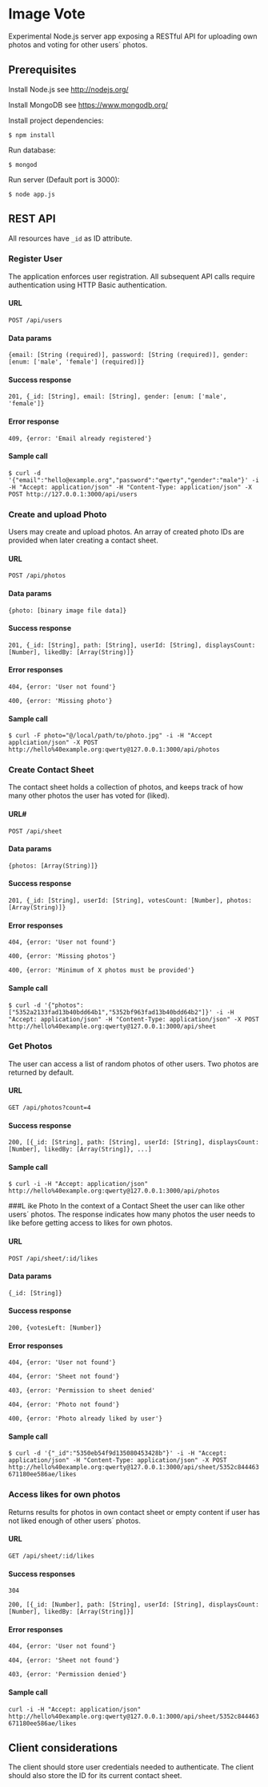 # Image Vote
Experimental Node.js server app exposing a RESTful API for uploading own photos and voting for other users´ photos.

## Prerequisites
Install Node.js
  see http://nodejs.org/

Install MongoDB
  see https://www.mongodb.org/

Install project dependencies:

`$ npm install`

Run database:

`$ mongod`

Run server (Default port is 3000):

`$ node app.js`

## REST API
All resources have `_id` as ID attribute.

### Register User
The application enforces user registration. All subsequent API calls require authentication using HTTP Basic authentication.

#### URL
`POST /api/users`

#### Data params
`{email: [String (required)], password: [String (required)], gender: [enum: ['male', 'female'] (required)]}`

#### Success response
`201, {_id: [String], email: [String], gender: [enum: ['male', 'female']}`

#### Error response
`409, {error: 'Email already registered'}`

#### Sample call
`$ curl -d '{"email":"hello@example.org","password":"qwerty","gender":"male"}' -i -H "Accept: application/json" -H "Content-Type: application/json" -X POST http://127.0.0.1:3000/api/users`

### Create and upload Photo
Users may create and upload photos. An array of created photo IDs are provided when later creating a contact sheet.

#### URL
`POST /api/photos`

#### Data params
`{photo: [binary image file data]}`

#### Success response
`201, {_id: [String], path: [String], userId: [String], displaysCount: [Number], likedBy: [Array(String)]}`

#### Error responses
`404, {error: 'User not found'}`

`400, {error: 'Missing photo'}`

#### Sample call
`$ curl -F photo="@/local/path/to/photo.jpg" -i -H "Accept applciation/json" -X POST http://hello%40example.org:qwerty@127.0.0.1:3000/api/photos`

### Create Contact Sheet
The contact sheet holds a collection of photos, and keeps track of how many other photos the user has voted for (liked).

#### URL#
`POST /api/sheet`

#### Data params
`{photos: [Array(String)]}`

#### Success response
`201, {_id: [String], userId: [String], votesCount: [Number], photos: [Array(String)]}`

#### Error responses
`404, {error: 'User not found'}`

`400, {error: 'Missing photos'}`

`400, {error: 'Minimum of X photos must be provided'}`

#### Sample call
`$ curl -d '{"photos":["5352a2133fad13b40bdd64b1","5352bf963fad13b40bdd64b2"]}' -i -H "Accept: application/json" -H "Content-Type: application/json" -X POST http://hello%40example.org:qwerty@127.0.0.1:3000/api/sheet`

### Get Photos
The user can access a list of random photos of other users. Two photos are returned by default.

#### URL
`GET /api/photos?count=4`

#### Success response
`200, [{_id: [String], path: [String], userId: [String], displaysCount: [Number], likedBy: [Array(String]}, ...]`

#### Sample call
`$ curl -i -H "Accept: application/json" http://hello%40example.org:qwerty@127.0.0.1:3000/api/photos`

###L ike Photo
In the context of a Contact Sheet the user can like other users´ photos. The response indicates how many photos the user needs to like before getting access to likes for own photos.

#### URL
`POST /api/sheet/:id/likes`

#### Data params
`{_id: [String]}`

#### Success response
`200, {votesLeft: [Number]}`

#### Error responses
`404, {error: 'User not found'}`

`404, {error: 'Sheet not found'}`

`403, {error: 'Permission to sheet denied'`

`404, {error: 'Photo not found'}`

`400, {error: 'Photo already liked by user'}`

#### Sample call
`$ curl -d '{"_id":"5350eb54f9d135080453428b"}' -i -H "Accept: application/json" -H "Content-Type: application/json" -X POST http://hello%40example.org:qwerty@127.0.0.1:3000/api/sheet/5352c844463671180ee586ae/likes`

### Access likes for own photos
Returns results for photos in own contact sheet or empty content if user has not liked enough of other users´ photos.

#### URL
`GET /api/sheet/:id/likes`

#### Success responses
`304`

`200, [{_id: [Number], path: [String], userId: [String], displaysCount: [Number], likedBy: [Array(String]}]`

#### Error responses
`404, {error: 'User not found'}`

`404, {error: 'Sheet not found'}`

`403, {error: 'Permission denied'}`

#### Sample call
`curl -i -H "Accept: application/json" http://hello%40example.org:qwerty@127.0.0.1:3000/api/sheet/5352c844463671180ee586ae/likes`

## Client considerations
The client should store user credentials needed to authenticate. The client should also store the ID for its current contact sheet.



